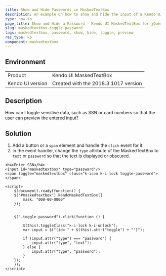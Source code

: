 ```yaml
---
title: Show and Hide Passwords in MaskedTextBox
description: An example on how to show and hide the input of a Kendo UI MaskedTextBox widget.
type: how-to
page_title: Show and Hide a Password - Kendo UI MaskedTextBox for jQuery
slug: maskedtextbox-toggle-password
tags: maskedtextbox, password, show, hide, toggle, preview
res_type: kb
component: maskedtextbox
---
```


## Environment

<table>
 <tr>
  <td>Product</td>
  <td>Kendo UI MaskedTextBox</td>
 </tr>
 <tr>
  <td>Kendo UI version</td>
  <td>Created with the 2018.3.1017 version</td>
 </tr>
</table>

## Description

How can I toggle sensitive data, such as SSN or card numbers so that the user can preview the entered input?

## Solution

1. Add a button or a `span` element and handle the `click` event for it.
1. In the event handler, change the `type` attribute of the MaskedTextBox to `text` or `password` so that the text is displayed or obscured.

```dojo
<h4>Enter SSN</h4>
<input id="maskedtextbox" type="password"/>
<span toggle="maskedtextbox" class="k-icon k-i-lock toggle-password"></span>

<script>
    $(document).ready(function() {
    $("#maskedtextbox").kendoMaskedTextBox({
        mask: "000-00-0000"
    });


    $(".toggle-password").click(function () {

        $(this).toggleClass("k-i-lock k-i-unlock");
        var input = $("[id='" + $(this).attr("toggle") + "']");

        if (input.attr("type") === "password") {
            input.attr("type", "text");
        } else {
            input.attr("type", "password");
        }
    });
    });
</script>
```
